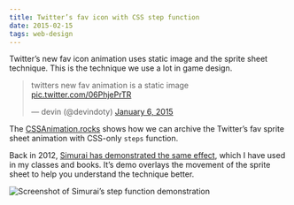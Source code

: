 ```yaml
---
title: Twitter’s fav icon with CSS step function
date: 2015-02-15
tags: web-design
---
```


Twitter’s new fav icon animation uses static image and the sprite sheet technique. This is the technique we use a lot in game design.

<blockquote class="twitter-tweet" lang="en"><p>twitters new fav animation is a static image <a href="http://t.co/06PhjePrTR">pic.twitter.com/06PhjePrTR</a></p>&mdash; devin (@devindoty) <a href="https://twitter.com/devindoty/status/552295604505030658">January 6, 2015</a></blockquote> <script async src="//platform.twitter.com/widgets.js" charset="utf-8"></script>

The [CSSAnimation.rocks][1] shows how we can archive the Twitter’s fav sprite sheet animation with CSS-only `steps` function. 

Back in 2012, [Simurai has demonstrated the same effect][2], which I have used in my classes and books. It’s demo overlays the movement of the sprite sheet to help you understand the technique better.

![Screenshot of Simurai’s step function demonstration](https://dl.dropboxusercontent.com/u/3079250/Public%20for%20makzan.net/Screen%20Shot%202015-02-15%20at%208.16.01%20PM.png) 

[1]: http://cssanimation.rocks/twitter-fave/
[2]: http://simurai.com/blog/2012/12/03/step-animation/
